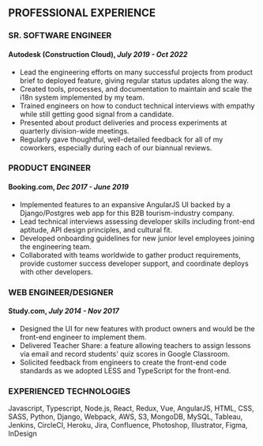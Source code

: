 ## PROFESSIONAL EXPERIENCE
### SR. SOFTWARE ENGINEER
#### Autodesk (Construction Cloud), *July 2019 - Oct 2022*
- Lead the engineering efforts on many successful projects from product brief to deployed feature, giving regular status updates along the way.
- Created tools, processes, and documentation to maintain and scale the i18n system implemented by my team.
- Trained engineers on how to conduct technical interviews with empathy while still getting good signal from a candidate. 
- Presented about product deliveries and process experiments at quarterly division-wide meetings.  
- Regularly gave thoughtful, well-detailed feedback for all of my coworkers, especially during each of our biannual reviews. 

### PRODUCT ENGINEER 
#### Booking.com, *Dec 2017 - June 2019*
- Implemented features to an expansive AngularJS UI backed by a Django/Postgres web app for this B2B tourism-industry company.
- Lead technical interviews assessing developer skills including front-end aptitude, API design principles, and cultural fit.
- Developed onboarding guidelines for new junior level employees joining the engineering team.
- Collaborated with teams worldwide to gather product requirements, provide  customer success developer support, and coordinate deploys with other developers.

### WEB ENGINEER/DESIGNER
#### Study.com, *July 2014 - Nov 2017*
- Designed the UI for new features with product owners and would be the front-end engineer to implement them.
- Delivered Teacher Share: a feature allowing teachers to assign lessons via email and record students' quiz scores in Google Classroom.
- Solicited feedback from engineers to create the front-end code standards as we adopted LESS and TypeScript for the front-end.

### EXPERIENCED TECHNOLOGIES
Javascript, Typescript, Node.js, React, Redux, Vue, AngularJS, HTML, CSS, SASS, Python, Django, Webpack, AWS, S3, MongoDB, MySQL, Tableau, Jenkins, CircleCI, Heroku, Jira, Confluence, Photoshop, Illustrator, Figma, InDesign
